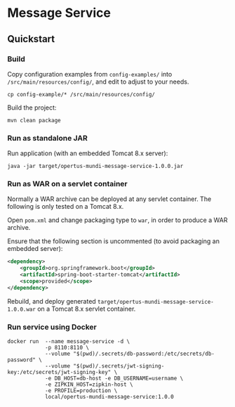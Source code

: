 # Message Service

## Quickstart

### Build

Copy configuration examples from `config-examples/` into `/src/main/resources/config/`, and edit to adjust to your needs.

`cp config-example/* /src/main/resources/config/`

Build the project:

`mvn clean package`

### Run as standalone JAR

Run application (with an embedded Tomcat 8.x server):

`java -jar target/opertus-mundi-message-service-1.0.0.jar`

### Run as WAR on a servlet container

Normally a WAR archive can be deployed at any servlet container. The following is only tested on a Tomcat 8.x.

Open `pom.xml` and change packaging type to `war`, in order to produce a WAR archive.

Ensure that the following section is uncommented (to avoid packaging an embedded server):

```xml
<dependency>
    <groupId>org.springframework.boot</groupId>
    <artifactId>spring-boot-starter-tomcat</artifactId>
    <scope>provided</scope>
</dependency>    
```

Rebuild, and deploy generated `target/opertus-mundi-message-service-1.0.0.war` on a Tomcat 8.x servlet container.

### Run service using Docker

```
docker run  --name message-service -d \
            -p 8110:8110 \
            --volume "$(pwd)/.secrets/db-password:/etc/secrets/db-password" \
            --volume "$(pwd)/.secrets/jwt-signing-key:/etc/secrets/jwt-signing-key" \
            -e DB_HOST=db-host -e DB_USERNAME=username \
            -e ZIPKIN_HOST=zipkin-host \
            -e PROFILE=production \
            local/opertus-mundi-message-service:1.0.0
```